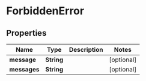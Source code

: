 

# ForbiddenError

## Properties

Name | Type | Description | Notes
------------ | ------------- | ------------- | -------------
**message** | **String** |  |  [optional]
**messages** | **String** |  |  [optional]



